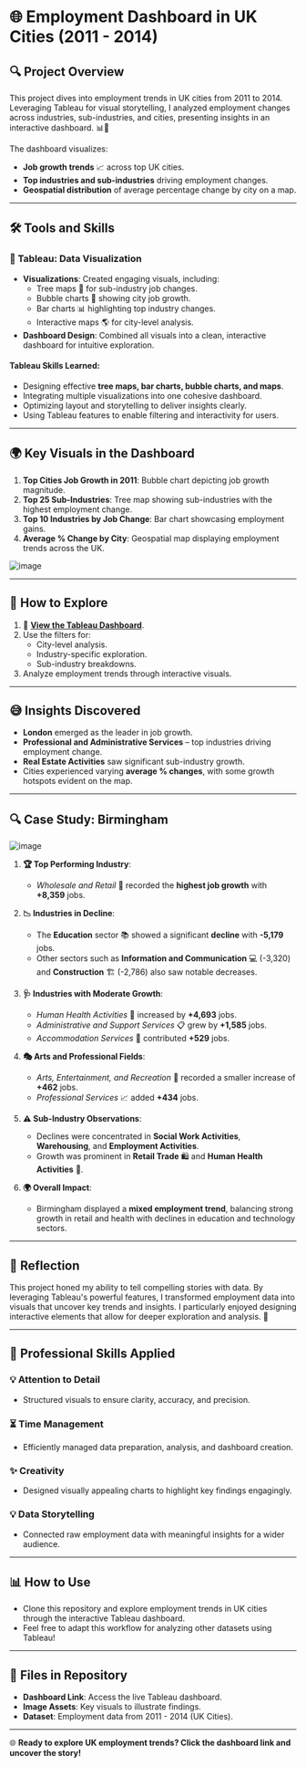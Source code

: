 # 🌐 Employment Dashboard in UK Cities (2011 - 2014)

## 🔍 Project Overview
This project dives into employment trends in UK cities from 2011 to 2014. Leveraging Tableau for visual storytelling, I analyzed employment changes across industries, sub-industries, and cities, presenting insights in an interactive dashboard. 📊🌿

The dashboard visualizes:
- **Job growth trends** 📈 across top UK cities.
- **Top industries and sub-industries** driving employment changes.
- **Geospatial distribution** of average percentage change by city on a map.

---

## 🛠️ Tools and Skills

### 🔵 Tableau: Data Visualization
- **Visualizations**: Created engaging visuals, including:
  - Tree maps 📏 for sub-industry job changes.
  - Bubble charts 🔴 showing city job growth.
  - Bar charts 📊 highlighting top industry changes.
  - Interactive maps 🌎 for city-level analysis.
- **Dashboard Design**: Combined all visuals into a clean, interactive dashboard for intuitive exploration.

#### Tableau Skills Learned:
- Designing effective **tree maps, bar charts, bubble charts, and maps**.
- Integrating multiple visualizations into one cohesive dashboard.
- Optimizing layout and storytelling to deliver insights clearly.
- Using Tableau features to enable filtering and interactivity for users.

---

## 🌍 Key Visuals in the Dashboard
1. **Top Cities Job Growth in 2011**: Bubble chart depicting job growth magnitude.
2. **Top 25 Sub-Industries**: Tree map showing sub-industries with the highest employment change.
3. **Top 10 Industries by Job Change**: Bar chart showcasing employment gains.
4. **Average % Change by City**: Geospatial map displaying employment trends across the UK.

![image](https://github.com/user-attachments/assets/6c30ee2c-a096-4af9-ad5e-9496a3ace01e)



---

## 🚀 How to Explore
1. 🔗 **[View the Tableau Dashboard](https://public.tableau.com/app/profile/shahed.ali2592/viz/UKEmploymentChangeProject-ExcelTableau/Dashboard1?publish=yes)**.
2. Use the filters for:
   - City-level analysis.
   - Industry-specific exploration.
   - Sub-industry breakdowns.
3. Analyze employment trends through interactive visuals.

---

## 😅 Insights Discovered
- **London** emerged as the leader in job growth.
- **Professional and Administrative Services** – top industries driving employment change.
- **Real Estate Activities** saw significant sub-industry growth.
- Cities experienced varying **average % changes**, with some growth hotspots evident on the map.

---
## 🔍 Case Study: Birmingham  

![image](https://github.com/user-attachments/assets/c7b8874d-2c0f-4c69-b456-5437ffcc977f)


1. **🏆 Top Performing Industry**:  
   - *Wholesale and Retail* 🛒 recorded the **highest job growth** with **+8,359** jobs.  

2. **📉 Industries in Decline**:  
   - The **Education** sector 📚 showed a significant **decline** with **-5,179** jobs.  
   - Other sectors such as **Information and Communication** 💻 (-3,320) and **Construction** 🏗️ (-2,786) also saw notable decreases.  

3. **🩺 Industries with Moderate Growth**:  
   - *Human Health Activities* 🏥 increased by **+4,693** jobs.  
   - *Administrative and Support Services* 📋 grew by **+1,585** jobs.  
   - *Accommodation Services* 🏨 contributed **+529** jobs.  

4. **🎭 Arts and Professional Fields**:  
   - *Arts, Entertainment, and Recreation* 🎨 recorded a smaller increase of **+462** jobs.  
   - *Professional Services* 📈 added **+434** jobs.  

5. **⚠️ Sub-Industry Observations**:  
   - Declines were concentrated in **Social Work Activities**, **Warehousing**, and **Employment Activities**.  
   - Growth was prominent in **Retail Trade** 🛍️ and **Human Health Activities** 🏥.  

6. **🌍 Overall Impact**:  
   - Birmingham displayed a **mixed employment trend**, balancing strong growth in retail and health with declines in education and technology sectors.  




---

## 🎉 Reflection
This project honed my ability to tell compelling stories with data. By leveraging Tableau's powerful features, I transformed employment data into visuals that uncover key trends and insights. I particularly enjoyed designing interactive elements that allow for deeper exploration and analysis. 🎯

---

## 🌟 Professional Skills Applied
### 💡 Attention to Detail
- Structured visuals to ensure clarity, accuracy, and precision.

### ⏳ Time Management
- Efficiently managed data preparation, analysis, and dashboard creation.

### ✨ Creativity
- Designed visually appealing charts to highlight key findings engagingly.

### 💡 Data Storytelling
- Connected raw employment data with meaningful insights for a wider audience.

---

## 📊 How to Use
- Clone this repository and explore employment trends in UK cities through the interactive Tableau dashboard.
- Feel free to adapt this workflow for analyzing other datasets using Tableau!

---

## 📑 Files in Repository
- **Dashboard Link**: Access the live Tableau dashboard.
- **Image Assets**: Key visuals to illustrate findings.
- **Dataset**: Employment data from 2011 - 2014 (UK Cities).

---

🌐 **Ready to explore UK employment trends? Click the dashboard link and uncover the story!**
